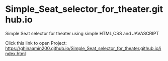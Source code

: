 # Simple_Seat_selector_for_theater.github.io
 Simple Seat selector for theater using simple HTML,CSS and JAVASCRIPT

Click this link to open Project:
https://ghinaamin200.github.io/Simple_Seat_selector_for_theater.github.io/index.html

